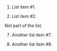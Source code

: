 1. List item #1.

9. List item #2.

Not part of the list.

7. Another list item #7.

9. Another list item #8.
